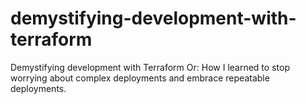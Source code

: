 # demystifying-development-with-terraform
Demystifying development with Terraform Or: How I learned to stop worrying about complex deployments and embrace repeatable deployments.
